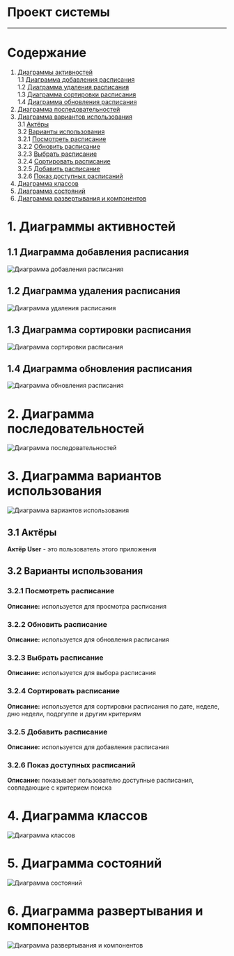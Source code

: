 # Проект системы
---

# Содержание
1. [Диаграммы активностей](#activity) <br>
1.1 [Диаграмма добавления расписания](#addsch)<br>
1.2 [Диаграмма удаления расписания](#deletesch)<br>
1.3 [Диаграмма сортировки расписания](#sortsch)<br>
1.4 [Диаграмма обновления расписания](#updatesch)<br>
2. [Диаграмма последовательностей](#sequences)<br>
3. [Диаграмма вариантов использования](#usecase)<br>
3.1 [Актёры](#actors)<br>
3.2 [Варианты использования](#variant)<br>
3.2.1 [Посмотреть расписание](#lookvar)<br>
3.2.2 [Обновить расписание](#updatevar)<br>
3.2.3 [Выбрать расписание](#choosevar)<br>
3.2.4 [Сортировать расписание](#sortvar)<br>
3.2.5 [Добавить расписание](#addvar)<br>
3.2.6 [Показ доступных расписаний](#showposcvar)<br>
4. [Диаграмма классов](#classdiag)<br>
5. [Диаграмма состояний](#statediag)<br>
6. [Диаграмма развертывания и компонентов](#deploydiag)<br>


<a name="activity"/>

# 1. Диаграммы активностей

<a name="addsch"/>

## 1.1 Диаграмма добавления расписания
![Диаграмма добавления расписания](../images/diagrams/activity/add%20group%20activity.png)

<a name="deletesch"/>

## 1.2 Диаграмма удаления расписания
![Диаграмма удаления расписания](../images/diagrams/activity/delete%20schedule%20activity.png)

<a name="sortsch"/>

## 1.3 Диаграмма сортировки расписания
![Диаграмма сортировки расписания](../images/diagrams/activity/sort%20schedule%20activity.png)

<a name="updatesch"/>

## 1.4 Диаграмма обновления расписания
![Диаграмма обновления расписания](../images/diagrams/activity/update%20activity.png)

<a name="sequences"/>

# 2. Диаграмма последовательностей

![Диаграмма последовательностей](../images/diagrams/sequences/sequences.png)

<a name="usecase"/>

# 3. Диаграмма вариантов использования

![Диаграмма вариантов использования](../images/diagrams/usecase/usecase.svg)

<a name="actors"/>

## 3.1 Актёры
 
**Актёр User** - это пользователь этого приложения<br>

<a name="variant"/>

## 3.2 Варианты использования

<a name="lookvar"/>

### 3.2.1 Посмотреть расписание
**Описание:** используется для просмотра расписания

<a name="updatevar"/>

### 3.2.2 Обновить расписание
**Описание:** используется для обновления расписания

<a name="choosevar"/>

### 3.2.3 Выбрать расписание
**Описание:** используется для выбора расписания

<a name="sortvar"/>

### 3.2.4 Сортировать расписание
**Описание:** используется для сортировки расписания по дате, неделе, <br> 
дню недели, подргуппе и другим критериям

<a name="addvar"/>

### 3.2.5 Добавить расписание
**Описание:** используется для добавления расписания

<a name="showposcvar"/>

### 3.2.6 Показ доступных расписаний
**Описание:** показывает пользователю доступные расписания, <br>
совпадающие с критерием поиска

<a name="classdiag">

# 4. Диаграмма классов

![Диаграмма классов](../images/diagrams/class/class%20diagram.svg)

<a name="statediag">

# 5. Диаграмма состояний

![Диаграмма состояний](../images/diagrams/state/State%20diagram.svg)

<a name="deploydiag">

# 6. Диаграмма развертывания и компонентов

![Диаграмма развертывания и компонентов](../images/diagrams/deploy/deploy%20diagram.svg)